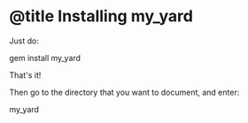 # @title Installing my_yard

Just do:

  gem install my_yard

That's it!

Then go to the directory that you want to document, and enter:

  my_yard
